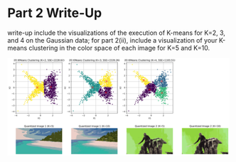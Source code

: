 # Part 2 Write-Up
write-up include the visualizations of the execution of K-means for K=2, 3, and 4 on the
Gaussian data; for part 2(ii), include a visualization of your K-means clustering in the color space of each image
for K=5 and K=10.


<img src="final_part_two_image.png" alt="Part 2 Graph & Picture" width="500"/>